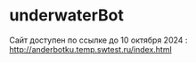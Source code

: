 # underwaterBot
Сайт доступен по ссылке до 10 октября 2024 : http://anderbotku.temp.swtest.ru/index.html
